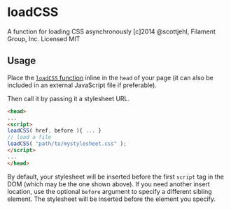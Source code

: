 # loadCSS

A function for loading CSS asynchronously
[c]2014 @scottjehl, Filament Group, Inc.
Licensed MIT

## Usage

Place the [`loadCSS` function](https://github.com/filamentgroup/loadCSS/blob/master/loadCSS.js) inline in the `head` of your page (it can also be included in an external JavaScript file if preferable). 

Then call it by passing it a stylesheet URL.

``` html
<head>
...
<script>
loadCSS( href, before ){ ... }
// load a file
loadCSS( "path/to/mystylesheet.css" );  
</script>
...
</head>
```

By default, your stylesheet will be inserted before the first `script` tag in the DOM (which may be the one shown above). If you need another insert location, use the optional `before` argument to specify a different sibling element. The stylesheet will be inserted before the element you specify.
